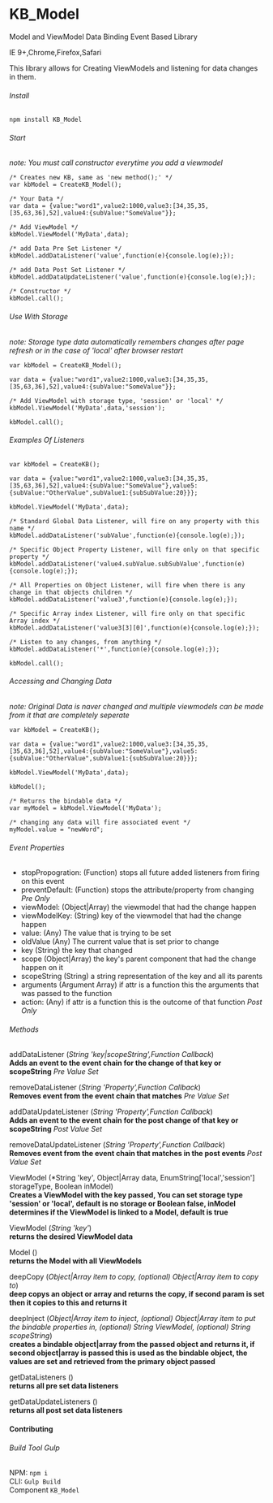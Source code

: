 # KB_Model
Model and ViewModel Data Binding Event Based Library

IE 9+,Chrome,Firefox,Safari

This library allows for Creating ViewModels and listening for data changes in them.

###### Install

`npm install KB_Model`

###### Start
*note: You must call constructor everytime you add a viewmodel*

    /* Creates new KB, same as 'new method();' */
    var kbModel = CreateKB_Model();
    
    /* Your Data */
    var data = {value:"word1",value2:1000,value3:[34,35,35,[35,63,36],52],value4:{subValue:"SomeValue"}};
    
    /* Add ViewModel */
    kbModel.ViewModel('MyData',data);
    
    /* add Data Pre Set Listener */
    kbModel.addDataListener('value',function(e){console.log(e);});
    
    /* add Data Post Set Listener */
    kbModel.addDataUpdateListener('value',function(e){console.log(e);});
    
    /* Constructor */
    kbModel.call();

###### Use With *Storage*
*note: Storage type data automatically remembers changes after page refresh or in the case of 'local' after browser restart*

    var kbModel = CreateKB_Model();
    
    var data = {value:"word1",value2:1000,value3:[34,35,35,[35,63,36],52],value4:{subValue:"SomeValue"}};
    
    /* Add ViewModel with storage type, 'session' or 'local' */
    kbModel.ViewModel('MyData',data,'session');
    
    kbModel.call();
    
###### Examples Of *Listeners*

    var kbModel = CreateKB();
    
    var data = {value:"word1",value2:1000,value3:[34,35,35,[35,63,36],52],value4:{subValue:"SomeValue"},value5:{subValue:"OtherValue",subValue1:{subSubValue:20}}};
    
    kbModel.ViewModel('MyData',data);
    
    /* Standard Global Data Listener, will fire on any property with this name */
    kbModel.addDataListener('subValue',function(e){console.log(e);});
    
    /* Specific Object Property Listener, will fire only on that specific property */
    kbModel.addDataListener('value4.subValue.subSubValue',function(e){console.log(e);});
    
    /* All Properties on Object Listener, will fire when there is any change in that objects children */
    kbModel.addDataListener('value3',function(e){console.log(e);});
    
    /* Specific Array index Listener, will fire only on that specific Array index */
    kbModel.addDataListener('value3[3][0]',function(e){console.log(e);});
    
    /* Listen to any changes, from anything */
    kbModel.addDataListener('*',function(e){console.log(e);});
    
    kbModel.call();


###### Accessing and Changing *Data*
*note: Original Data is naver changed and multiple viewmodels can be made from it that are completely seperate*

    var kbModel = CreateKB();
    
    var data = {value:"word1",value2:1000,value3:[34,35,35,[35,63,36],52],value4:{subValue:"SomeValue"},value5:{subValue:"OtherValue",subValue1:{subSubValue:20}}};
    
    kbModel.ViewModel('MyData',data);
    
    kbModel();
    
    /* Returns the bindable data */
    var myModel = kbModel.ViewModel('MyData');
    
    /* changing any data will fire associated event */
    myModel.value = "newWord";

###### Event Properties

- stopPropogration: (Function) stops all future added listeners from firing on this event
- preventDefault: (Function) stops the attribute/property from changing *Pre Only*
- viewModel: (Object|Array) the viewmodel that had the change happen
- viewModelKey: (String) key of the viewmodel that had the change happen
- value: (Any) The value that is trying to be set
- oldValue (Any) The current value that is set prior to change
- key (String) the key that changed
- scope (Object|Array) the key's parent component that had the change happen on it
- scopeString (String) a string representation of the key and all its parents
- arguments (Argument Array) if attr is a function this the arguments that was passed to the function
- action: (Any) if attr is a function this is the outcome of that function *Post Only*

###### Methods

 addDataListener (*String 'key|scopeString',Function Callback*)<br />
 **Adds an event to the event chain for the change of that key or scopeString** *Pre Value Set*
 
 removeDataListener (*String 'Property',Function Callback*)<br />
 **Removes event from the event chain that matches** *Pre Value Set*
 
 addDataUpdateListener (*String 'Property',Function Callback*)<br />
 **Adds an event to the event chain for the post change of that key or scopeString** *Post Value Set*
 
 removeDataUpdateListener (*String 'Property',Function Callback*)<br />
 **Removes event from the event chain that matches in the post events** *Post Value Set*
 
 ViewModel (*String 'key', Object|Array data, EnumString['local','session'] storageType, Boolean inModel)<br />
 **Creates a ViewModel with the key passed, You can set storage type 'session' or 'local', default is no storage or Boolean false, inModel determines if the ViewModel is linked to a Model, default is true**
 
 ViewModel (*String 'key'*)<br />
 **returns the desired ViewModel data**
 
 Model ()<br />
 **returns the Model with all ViewModels**
 
 deepCopy (*Object|Array item to copy, (optional) Object|Array item to copy to*)<br />
 **deep copys an object or array and returns the copy, if second param is set then it copies to this and returns it**
 
 deepInject (*Object|Array item to inject, (optional) Object|Array item to put the bindable properties in, (optional) String ViewModel, (optional) String scopeString*)<br />
 **creates a bindable object|array from the passed object and returns it, if second object|array is passed this is used as the bindable object, the values are set and retrieved from the primary object passed**
 
 getDataListeners ()<br />
 **returns all pre set data listeners**
 
 getDataUpdateListeners ()<br />
 **returns all post set data listeners**
 
#### Contributing

###### Build Tool *Gulp*

NPM: `npm i`<br />
CLI: `Gulp Build`<br />
Component `KB_Model`